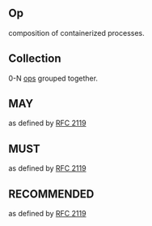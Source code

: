 ## Op

composition of containerized processes.

## Collection

0-N [ops](#op) grouped together.

## MAY

as defined by [RFC 2119](https://tools.ietf.org/html/rfc2119)

## MUST

as defined by [RFC 2119](https://tools.ietf.org/html/rfc2119)

## RECOMMENDED

as defined by [RFC 2119](https://tools.ietf.org/html/rfc2119)
